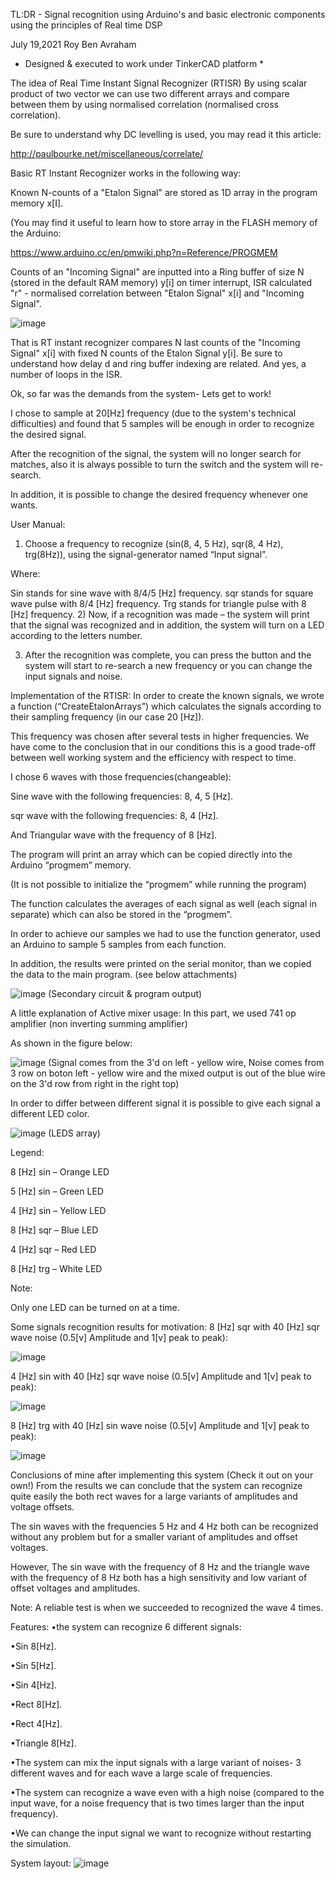 TL:DR - Signal recognition using Arduino's and basic electronic components using the principles of Real time DSP

July 19,2021 Roy Ben Avraham

* Designed & executed to work under TinkerCAD platform *

The idea of Real Time Instant Signal Recognizer (RTISR)
By using scalar product of two vector we can use two different arrays and compare between them by using normalised correlation (normalised cross correlation).

Be sure to understand why DC levelling is used, you may read it this article:

http://paulbourke.net/miscellaneous/correlate/

Basic RT Instant Recognizer works in the following way:

Known N-counts of a "Etalon Signal" are stored as 1D array in the program memory x[I].

(You may find it useful to learn how to store array in the FLASH memory of the Arduino:

https://www.arduino.cc/en/pmwiki.php?n=Reference/PROGMEM

Counts of an "Incoming Signal" are inputted into a Ring buffer of size N (stored in the default RAM memory) y[i] on timer interrupt, ISR calculated "r" - normalised correlation between "Etalon Signal" x[i] and "Incoming Signal".

![image](https://user-images.githubusercontent.com/105777016/169117436-dd0461b4-99d8-464a-b129-86a06677e350.png)

That is RT instant recognizer compares N last counts of the "Incoming Signal" x[i] with fixed N counts of the Etalon Signal y[i]. Be sure to understand how delay d and ring buffer indexing are related. And yes, a number of loops in the ISR.

Ok, so far was the demands from the system- Lets get to work!

I chose to sample at 20[Hz] frequency (due to the system's technical difficulties) and found that 5 samples will be enough in order to recognize the desired signal.

After the recognition of the signal, the system will no longer search for matches, also it is always possible to turn the switch and the system will re-search.

In addition, it is possible to change the desired frequency whenever one wants.

User Manual:
1) Choose a frequency to recognize (sin(8, 4, 5 Hz), sqr(8, 4 Hz), trg(8Hz)), using the signal-generator named “Input signal”.

Where:

Sin stands for sine wave with 8/4/5 [Hz] frequency.
sqr stands for square wave pulse with 8/4 [Hz] frequency.
Trg stands for triangle pulse with 8 [Hz] frequency.
2) Now, if a recognition was made – the system will print that the signal was recognized and in addition, the system will turn on a LED according to the letters number.

3) After the recognition was complete, you can press the button and the system will start to re-search a new frequency or you can change the input signals and noise.

Implementation of the RTISR:
In order to create the known signals, we wrote a function (“CreateEtalonArrays”) which calculates the signals according to their sampling frequency (in our case 20 [Hz]).

This frequency was chosen after several tests in higher frequencies. We have come to the conclusion that in our conditions this is a good trade-off between well working system and the efficiency with respect to time.

I chose 6 waves with those frequencies(changeable):

Sine wave with the following frequencies: 8, 4, 5 [Hz].

sqr wave with the following frequencies: 8, 4 [Hz].

And Triangular wave with the frequency of 8 [Hz].

The program will print an array which can be copied directly into the Arduino “progmem” memory.

(It is not possible to initialize the “progmem” while running the program)

The function calculates the averages of each signal as well (each signal in separate) which can also be stored in the “progmem”.

In order to achieve our samples we had to use the function generator, used an Arduino to sample 5 samples from each function.

In addition, the results were printed on the serial monitor, than we copied the data to the main program. (see below attachments)

![image](https://user-images.githubusercontent.com/105777016/169117605-c98ef02e-6cd7-4169-b66a-9d034d8461f8.png)
(Secondary circuit & program output)

A little explanation of Active mixer usage:
In this part, we used 741 op amplifier (non inverting summing amplifier)

As shown in the figure below:

![image](https://user-images.githubusercontent.com/105777016/169117785-e92b4e38-f325-44ef-a81f-ae1f16feb35a.png)
(Signal comes from the 3'd on left - yellow wire, Noise comes from 3 row on boton left - yellow wire and the mixed output is out of the blue wire on the 3'd row from right in the right top)

In order to differ between different signal it is possible to give each signal a different LED color.

![image](https://user-images.githubusercontent.com/105777016/169118025-9fb8f4ca-6968-466d-a82b-7e721cb7e33c.png)
(LEDS array)

Legend:

8 [Hz] sin – Orange LED

5 [Hz] sin – Green LED

4 [Hz] sin – Yellow LED

8 [Hz] sqr – Blue LED

4 [Hz] sqr – Red LED

8 [Hz] trg – White LED

Note:

Only one LED can be turned on at a time.

Some signals recognition results for motivation:
8 [Hz] sqr with 40 [Hz] sqr wave noise (0.5[v] Amplitude and 1[v] peak to peak):

![image](https://user-images.githubusercontent.com/105777016/169118115-83f19dd3-9bcb-46da-bc1b-b8694fe597b9.png)

4 [Hz] sin with 40 [Hz] sqr wave noise (0.5[v] Amplitude and 1[v] peak to peak):

![image](https://user-images.githubusercontent.com/105777016/169118149-85f00299-0f04-4bb4-a2a6-23466fcfcebf.png)

8 [Hz] trg with 40 [Hz] sin wave noise (0.5[v] Amplitude and 1[v] peak to peak):

![image](https://user-images.githubusercontent.com/105777016/169118183-b3a39b77-f8bf-45b7-88ac-c47bc74cc1bc.png)

Conclusions of mine after implementing this system (Check it out on your own!)
From the results we can conclude that the system can recognize quite easily the both rect waves for a large variants of amplitudes and voltage offsets.

The sin waves with the frequencies 5 Hz and 4 Hz both can be recognized without any problem but for a smaller variant of amplitudes and offset voltages.

However, The sin wave with the frequency of 8 Hz and the triangle wave with the frequency of 8 Hz both has a high sensitivity and low variant of offset voltages and amplitudes.

Note: A reliable test is when we succeeded to recognized the wave 4 times.

Features:
•the system can recognize 6 different signals:

•Sin 8[Hz].

•Sin 5[Hz].

•Sin 4[Hz].

•Rect 8[Hz].

•Rect 4[Hz].

•Triangle 8[Hz].

•The system can mix the input signals with a large variant of noises- 3 different waves and for each wave a large scale of frequencies.

•The system can recognize a wave even with a high noise (compared to the input wave, for a noise frequency that is two times larger than the input frequency).

•We can change the input signal we want to recognize without restarting the simulation.

System layout:
![image](https://user-images.githubusercontent.com/105777016/169118264-33f0119e-14e0-461f-807c-277dbab90779.png)

